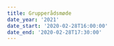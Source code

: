 ```yaml
---
title: Grupperådsmøde
date_year: '2021'
date_start: '2020-02-28T16:00:00'
date_end: '2020-02-28T17:30:00'
---
```


